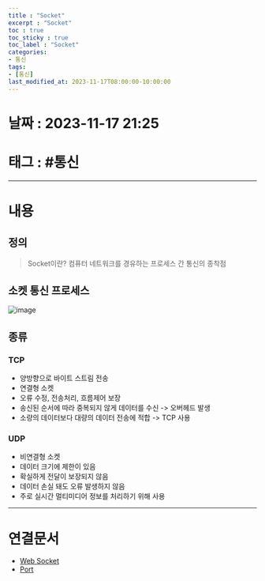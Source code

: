 ```yaml
---
title : "Socket"
excerpt : "Socket"
toc : true
toc_sticky : true
toc_label : "Socket"
categories:
- 통신
tags:
- [통신]
last_modified_at: 2023-11-17T08:00:00-10:00:00
---
```


# 날짜 : 2023-11-17 21:25

# 태그 : #통신
---

# 내용

## 정의
> Socket이란?
>컴퓨터 네트워크를 경유하는 프로세스 간 통신의 종착점

## 소켓 통신 프로세스
![image](./../../assets/images/../../assets/Images/SocketCommunicationProcess.png)

## 종류

### TCP
- 양방향으로 바이트 스트림 전송
- 연결형 소켓
- 오류 수정, 전송처리, 흐름제어 보장
- 송신된 순서에 따라 중복되지 않게 데이터를 수신 -> 오버헤드 발생
- 소량의 데이터보다 대량의 데이터 전송에 적합 -> TCP 사용

### UDP
- 비연결형 소켓
- 데이터 크기에 제한이 있음
- 확실하게 전달이 보장되지 않음
- 데이터 손실 돼도 오류 발생하지 않음
- 주로 실시간 멀티미디어 정보를 처리하기 위해 사용

---

# 연결문서
- [Web Socket](../../통신/통신-Web-Socket)
- [Port](../../DevelopCommon/DevelopCommon-Port)